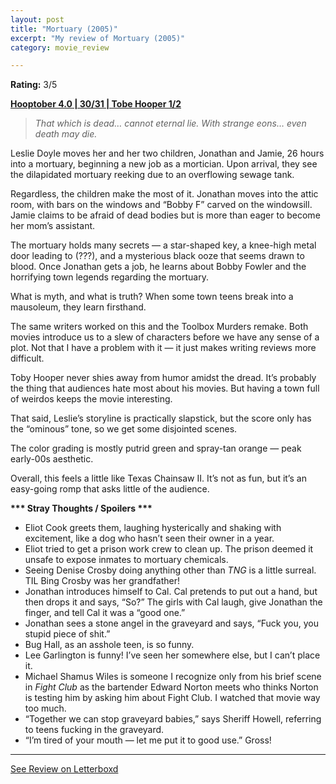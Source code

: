 ```yaml
---
layout: post
title: "Mortuary (2005)"
excerpt: "My review of Mortuary (2005)"
category: movie_review

---
```


**Rating:** 3/5

<b><a href="https://boxd.it/pRNg0/detail" rel="nofollow">Hooptober 4.0 | 30/31 | Tobe Hooper 1/2</a></b>

<blockquote><i>That which is dead… cannot eternal lie.
With strange eons… even death may die.</i></blockquote>Leslie Doyle moves her and her two children, Jonathan and Jamie, 26 hours into a mortuary, beginning a new job as a mortician. Upon arrival, they see the dilapidated mortuary reeking due to an overflowing sewage tank.

Regardless, the children make the most of it. Jonathan moves into the attic room, with bars on the windows and “Bobby F” carved on the windowsill. Jamie claims to be afraid of dead bodies but is more than eager to become her mom’s assistant.

The mortuary holds many secrets — a star-shaped key, a knee-high metal door leading to (???), and a mysterious black ooze that seems drawn to blood. Once Jonathan gets a job, he learns about Bobby Fowler and the horrifying town legends regarding the mortuary.

What is myth, and what is truth? When some town teens break into a mausoleum, they learn firsthand.

The same writers worked on this and the Toolbox Murders remake. Both movies introduce us to a slew of characters before we have any sense of a plot. Not that I have a problem with it — it just makes writing reviews more difficult.

Toby Hooper never shies away from humor amidst the dread. It’s probably the thing that audiences hate most about his movies. But having a town full of weirdos keeps the movie interesting.

That said, Leslie’s storyline is practically slapstick, but the score only has the “ominous” tone, so we get some disjointed scenes.

The color grading is mostly putrid green and spray-tan orange — peak early-00s aesthetic.

Overall, this feels a little like Texas Chainsaw II. It’s not as fun, but it’s an easy-going romp that asks little of the audience.


<b>*** Stray Thoughts / Spoilers ***</b>
* Eliot Cook greets them, laughing hysterically and shaking with excitement, like a dog who hasn’t seen their owner in a year.
* Eliot tried to get a prison work crew to clean up. The prison deemed it unsafe to expose inmates to mortuary chemicals.
* Seeing Denise Crosby doing anything other than <i>TNG</i> is a little surreal. TIL Bing Crosby was her grandfather!
* Jonathan introduces himself to Cal. Cal pretends to put out a hand, but then drops it and says, “So?” The girls with Cal laugh, give Jonathan the finger, and tell Cal it was a “good one.”
* Jonathan sees a stone angel in the graveyard and says, “Fuck you, you stupid piece of shit.”
* Bug Hall, as an asshole teen, is so funny.
* Lee Garlington is funny! I’ve seen her somewhere else, but I can’t place it.
* Michael Shamus Wiles is someone I recognize only from his brief scene in <i>Fight Club</i> as the bartender Edward Norton meets who thinks Norton is testing him by asking him about Fight Club. I watched that movie way too much.
* “Together we can stop graveyard babies,” says Sheriff Howell, referring to teens fucking in the graveyard.
* “I’m tired of your mouth — let me put it to good use.” Gross!

<hr>

[See Review on Letterboxd](https://boxd.it/6zYzpN)
